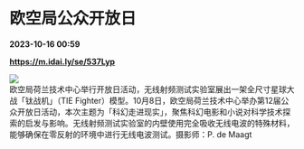 # 欧空局公众开放日

**2023-10-16 00:59**

**https://m.idai.ly/se/537Lyp**

![](http://pic.yupoo.com/fotomag/fdfd754f/44639b1b.jpg)  
欧空局荷兰技术中心举行开放日活动，无线射频测试实验室展出一架全尺寸星球大战「钛战机」（TIE Fighter）模型。10月8日，欧空局荷兰技术中心举办第12届公众开放日活动，本次主题为「科幻走进现实」，聚焦科幻电影和小说对科学技术探索的启发与影响。无线射频测试实验室的内壁使用完全吸收无线电波的特殊材料，能够确保在零反射的环境中进行无线电波测试。摄影师：P. de Maagt